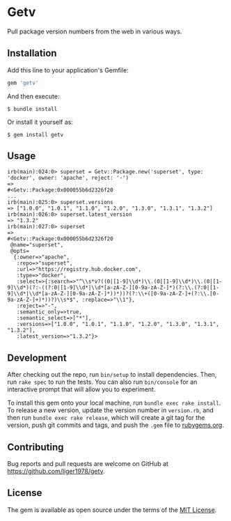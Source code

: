 # Getv

Pull package version numbers from the web in various ways.

## Installation

Add this line to your application's Gemfile:

```ruby
gem 'getv'
```

And then execute:

    $ bundle install

Or install it yourself as:

    $ gem install getv

## Usage

```
irb(main):024:0> superset = Getv::Package.new('superset', type: 'docker', owner: 'apache', reject: '-')
=>
#<Getv::Package:0x000055b6d2326f20
...
irb(main):025:0> superset.versions
=> ["1.0.0", "1.0.1", "1.1.0", "1.2.0", "1.3.0", "1.3.1", "1.3.2"]
irb(main):026:0> superset.latest_version
=> "1.3.2"
irb(main):027:0> superset
=>
#<Getv::Package:0x000055b6d2326f20
 @name="superset",
 @opts=
  {:owner=>"apache",
   :repo=>"superset",
   :url=>"https://registry.hub.docker.com",
   :type=>"docker",
   :select=>{:search=>"^\\s*v?((0|[1-9]\\d*)\\.(0|[1-9]\\d*)\\.(0|[1-9]\\d*)(?:-((?:0|[1-9]\\d*|\\d*[a-zA-Z-][0-9a-zA-Z-]*)(?:\\.(?:0|[1-9]\\d*|\\d*[a-zA-Z-][0-9a-zA-Z-]*))*))?(?:\\+([0-9a-zA-Z-]+(?:\\.[0-9a-zA-Z-]+)*))?)\\s*$", :replace=>"\\1"},
   :reject=>"-",
   :semantic_only=>true,
   :semantic_select=>["*"],
   :versions=>["1.0.0", "1.0.1", "1.1.0", "1.2.0", "1.3.0", "1.3.1", "1.3.2"],
   :latest_version=>"1.3.2"}>
```

## Development

After checking out the repo, run `bin/setup` to install dependencies. Then, run `rake spec` to run the tests. You can also run `bin/console` for an interactive prompt that will allow you to experiment.

To install this gem onto your local machine, run `bundle exec rake install`. To release a new version, update the version number in `version.rb`, and then run `bundle exec rake release`, which will create a git tag for the version, push git commits and tags, and push the `.gem` file to [rubygems.org](https://rubygems.org).

## Contributing

Bug reports and pull requests are welcome on GitHub at https://github.com/liger1978/getv.


## License

The gem is available as open source under the terms of the [MIT License](https://opensource.org/licenses/MIT).
